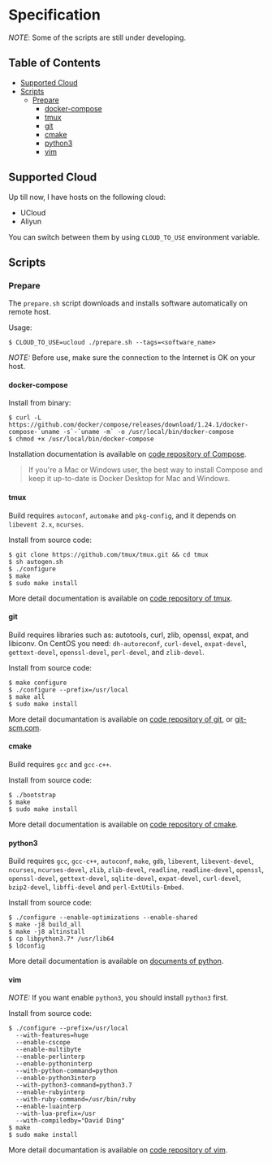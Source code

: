 # Specification

_NOTE_: Some of the scripts are still under developing.

## Table of Contents

- [Supported Cloud](#supported-cloud)
- [Scripts](#scripts)
  - [Prepare](#prepare)
    - [docker-compose](#docker-compose)
    - [tmux](#tmux)
    - [git](#git)
    - [cmake](#cmake)
    - [python3](#python3)
    - [vim](#vim)

## Supported Cloud

Up till now, I have hosts on the following cloud:

- UCloud
- Aliyun

You can switch between them by using `CLOUD_TO_USE` environment variable.

## Scripts

### Prepare

The `prepare.sh` script downloads and installs software automatically on remote host.

Usage:

    $ CLOUD_TO_USE=ucloud ./prepare.sh --tags=<software_name>

_NOTE:_ Before use, make sure the connection to the Internet is OK on your host.

#### docker-compose

Install from binary:

    $ curl -L https://github.com/docker/compose/releases/download/1.24.1/docker-compose-`uname -s`-`uname -m` -o /usr/local/bin/docker-compose
    $ chmod +x /usr/local/bin/docker-compose

Installation documentation is available on [code repository of Compose](https://github.com/docker/compose).

> If you're a Mac or Windows user, the best way to install Compose and keep it up-to-date is Docker Desktop for Mac and Windows.

#### tmux

Build requires `autoconf`, `automake` and `pkg-config`, and it depends on `libevent 2.x`, `ncurses`.

Install from source code:

    $ git clone https://github.com/tmux/tmux.git && cd tmux
    $ sh autogen.sh
    $ ./configure
    $ make
    $ sudo make install

More detail documentation is available on [code repository of tmux](https://github.com/tmux/tmux).

#### git

Build requires libraries such as: autotools, curl, zlib, openssl, expat, and libiconv. On CentOS you need: `dh-autoreconf`, `curl-devel`,
`expat-devel`, `gettext-devel`, `openssl-devel`, `perl-devel`, and `zlib-devel`.

Install from source code:

    $ make configure
    $ ./configure --prefix=/usr/local
    $ make all
    $ sudo make install

More detail documantation is available on [code repository of git](https://github.com/git/git), or [git-scm.com](https://git-scm.com/).

#### cmake

Build requires `gcc` and `gcc-c++`.

Install from source code:

    $ ./bootstrap
    $ make
    $ sudo make install

More detail documentation is available on [code repository of cmake](https://github.com/Kitware/CMake).

#### python3

Build requires `gcc`, `gcc-c++`, `autoconf`, `make`, `gdb`, `libevent`, `libevent-devel`, `ncurses`, `ncurses-devel`,
`zlib`, `zlib-devel`, `readline`, `readline-devel`, `openssl`, `openssl-devel`, `gettext-devel`, `sqlite-devel`,
`expat-devel`, `curl-devel`, `bzip2-devel`, `libffi-devel` and `perl-ExtUtils-Embed`.

Install from source code:

    $ ./configure --enable-optimizations --enable-shared
    $ make -j8 build_all
    $ make -j8 altinstall
    $ cp libpython3.7* /usr/lib64
    $ ldconfig

More detail documentation is available on [documents of python](https://docs.python.org/3.8/using/unix.html).

#### vim

_NOTE:_ If you want enable `python3`, you should install `python3` first.

Install from source code:

    $ ./configure --prefix=/usr/local
      --with-features=huge
      --enable-cscope
      --enable-multibyte
      --enable-perlinterp
      --enable-pythoninterp
      --with-python-command=python
      --enable-python3interp
      --with-python3-command=python3.7
      --enable-rubyinterp
      --with-ruby-command=/usr/bin/ruby
      --enable-luainterp
      --with-lua-prefix=/usr
      --with-compiledby="David Ding"
    $ make
    $ sudo make install

More detail documantation is available on [code repository of vim](https://github.com/vim/vim).
